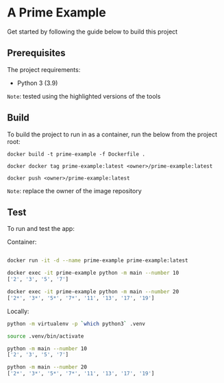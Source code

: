 # A Prime Example

<!-- <p><br></br></p> -->

Get started by following the guide below to build this project

## Prerequisites

The project requirements:
 
* Python 3 (3.9)

`Note`: tested using the highlighted versions of the tools

## Build

To build the project to run in as a container, run the below from the project root:

    docker build -t prime-example -f Dockerfile .

    docker docker tag prime-example:latest <owner>/prime-example:latest

    docker push <owner>/prime-example:latest

`Note`: replace the owner of the image repository

## Test

To run and test the app:

Container:
```bash

docker run -it -d --name prime-example prime-example:latest

docker exec -it prime-example python -m main --number 10
['2', '3', '5', '7']

docker exec -it prime-example python -m main --number 20
['2*', '3*', '5*', '7*', '11', '13', '17', '19']

```

Locally:
```bash
python -m virtualenv -p `which python3` .venv

source .venv/bin/activate

python -m main --number 10
['2', '3', '5', '7']

python -m main --number 20
['2*', '3*', '5*', '7*', '11', '13', '17', '19']
```
